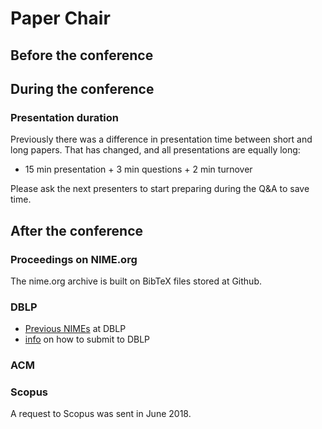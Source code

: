 # Paper Chair


## Before the conference


## During the conference

### Presentation duration

Previously there was a difference in presentation time between short and long papers. That has changed, and all presentations are equally long:

* 15 min presentation + 3 min questions + 2 min turnover

Please ask the next presenters to start preparing during the Q&A to save time.

## After the conference

### Proceedings on NIME.org

The nime.org archive is built on BibTeX files stored at Github.

### DBLP

  - [Previous
    NIMEs](http://www.informatik.uni-trier.de/~ley/db/conf/nime/index.html)
    at DBLP
  - [info](https://dblp.uni-trier.de/faq/How+can+I+submit+meta+data+for+a+complete+journal+or+conference.html)
    on how to submit to DBLP

### ACM

### Scopus

A request to Scopus was sent in June 2018.
